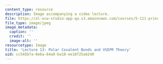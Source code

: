 ```yaml
---
content_type: resource
description: Image accompanying a video lecture.
file: https://ol-ocw-studio-app-qa.s3.amazonaws.com/courses/5-111-principles-of-chemical-science-fall-2008/cc545b7a0e6a64a0ba18ee18f25a6240_13.jpg
file_type: image/jpeg
image_metadata:
  caption: ''
  credit: ''
  image-alt: ''
resourcetype: Image
title: 'Lecture 13: Polar Covalent Bonds and VSEPR Theory'
uid: cc545b7a-0e6a-64a0-ba18-ee18f25a6240
---
```

